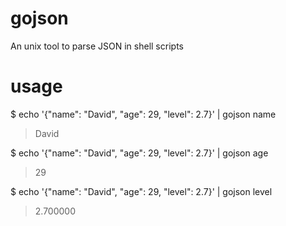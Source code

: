 # gojson
An unix tool to parse JSON in shell scripts

# usage

  $ echo '{"name": "David", "age": 29, "level": 2.7}' | gojson name
  > David

  $ echo '{"name": "David", "age": 29, "level": 2.7}' | gojson age
  > 29

  $ echo '{"name": "David", "age": 29, "level": 2.7}' | gojson level
  > 2.700000

